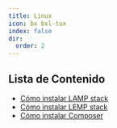 ```yaml
---
title: Linux
icon: bx bxl-tux
index: false
dir:
  order: 2
---
```


## Lista de Contenido

- [Cómo instalar LAMP stack](../linux/lamp-stack.md)
- [Cómo instalar LEMP stack](../linux/lemp-stack.md)
- [Cómo instalar Composer](../linux/composer.md)

